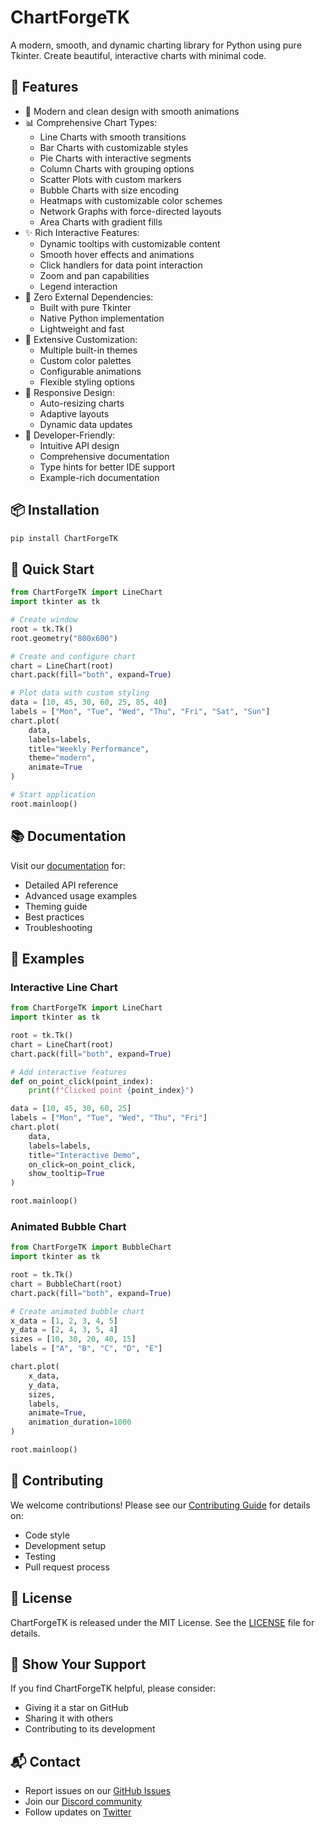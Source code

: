# ChartForgeTK

A modern, smooth, and dynamic charting library for Python using pure Tkinter. Create beautiful, interactive charts with minimal code.

## 🌟 Features

- 🎨 Modern and clean design with smooth animations
- 📊 Comprehensive Chart Types:
  - Line Charts with smooth transitions
  - Bar Charts with customizable styles
  - Pie Charts with interactive segments
  - Column Charts with grouping options
  - Scatter Plots with custom markers
  - Bubble Charts with size encoding
  - Heatmaps with customizable color schemes
  - Network Graphs with force-directed layouts
  - Area Charts with gradient fills
- ✨ Rich Interactive Features:
  - Dynamic tooltips with customizable content
  - Smooth hover effects and animations
  - Click handlers for data point interaction
  - Zoom and pan capabilities
  - Legend interaction
- 🎯 Zero External Dependencies:
  - Built with pure Tkinter
  - Native Python implementation
  - Lightweight and fast
- 🎨 Extensive Customization:
  - Multiple built-in themes
  - Custom color palettes
  - Configurable animations
  - Flexible styling options
- 📱 Responsive Design:
  - Auto-resizing charts
  - Adaptive layouts
  - Dynamic data updates
- 🚀 Developer-Friendly:
  - Intuitive API design
  - Comprehensive documentation
  - Type hints for better IDE support
  - Example-rich documentation

## 📦 Installation

```bash
pip install ChartForgeTK
```

## 🚀 Quick Start

```python
from ChartForgeTK import LineChart
import tkinter as tk

# Create window
root = tk.Tk()
root.geometry("800x600")

# Create and configure chart
chart = LineChart(root)
chart.pack(fill="both", expand=True)

# Plot data with custom styling
data = [10, 45, 30, 60, 25, 85, 40]
labels = ["Mon", "Tue", "Wed", "Thu", "Fri", "Sat", "Sun"]
chart.plot(
    data,
    labels=labels,
    title="Weekly Performance",
    theme="modern",
    animate=True
)

# Start application
root.mainloop()
```

## 📚 Documentation

Visit our [documentation](https://chartforgetk.readthedocs.io/) for:
- Detailed API reference
- Advanced usage examples
- Theming guide
- Best practices
- Troubleshooting

## 🎯 Examples

### Interactive Line Chart
```python
from ChartForgeTK import LineChart
import tkinter as tk

root = tk.Tk()
chart = LineChart(root)
chart.pack(fill="both", expand=True)

# Add interactive features
def on_point_click(point_index):
    print(f"Clicked point {point_index}")

data = [10, 45, 30, 60, 25]
labels = ["Mon", "Tue", "Wed", "Thu", "Fri"]
chart.plot(
    data,
    labels=labels,
    title="Interactive Demo",
    on_click=on_point_click,
    show_tooltip=True
)

root.mainloop()
```

### Animated Bubble Chart
```python
from ChartForgeTK import BubbleChart
import tkinter as tk

root = tk.Tk()
chart = BubbleChart(root)
chart.pack(fill="both", expand=True)

# Create animated bubble chart
x_data = [1, 2, 3, 4, 5]
y_data = [2, 4, 3, 5, 4]
sizes = [10, 30, 20, 40, 15]
labels = ["A", "B", "C", "D", "E"]

chart.plot(
    x_data,
    y_data,
    sizes,
    labels,
    animate=True,
    animation_duration=1000
)

root.mainloop()
```

## 🤝 Contributing

We welcome contributions! Please see our [Contributing Guide](CONTRIBUTING.md) for details on:
- Code style
- Development setup
- Testing
- Pull request process

## 📄 License

ChartForgeTK is released under the MIT License. See the [LICENSE](LICENSE) file for details.

## 🌟 Show Your Support

If you find ChartForgeTK helpful, please consider:
- Giving it a star on GitHub
- Sharing it with others
- Contributing to its development

## 📬 Contact

- Report issues on our [GitHub Issues](https://github.com/yourusername/ChartForgeTK/issues)
- Join our [Discord community](https://discord.gg/chartforgetk)
- Follow updates on [Twitter](https://twitter.com/ChartForgeTK)
